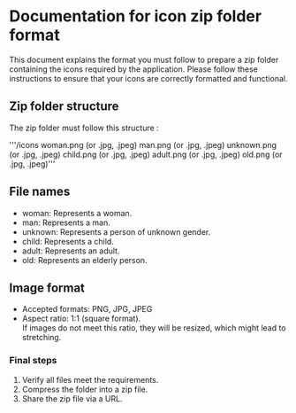 
# Documentation for icon zip folder format

This document explains the format you must follow to prepare a zip folder containing the icons required by the application. Please follow these instructions to ensure that your icons are correctly formatted and functional.

## Zip folder structure

The zip folder must follow this structure :

'''/icons woman.png (or .jpg, .jpeg) man.png (or .jpg, .jpeg) unknown.png (or .jpg, .jpeg) child.png (or .jpg, .jpeg) adult.png (or .jpg, .jpeg) old.png (or .jpg, .jpeg)'''

## File names

- woman: Represents a woman.
- man: Represents a man.
- unknown: Represents a person of unknown gender.
- child: Represents a child.
- adult: Represents an adult.
- old: Represents an elderly person.

## Image format

- Accepted formats: PNG, JPG, JPEG
- Aspect ratio: 1:1 (square format).  
If images do not meet this ratio, they will be resized, which might lead to stretching.

### Final steps

1. Verify all files meet the requirements.
2. Compress the folder into a zip file.
3. Share the zip file via a URL.
